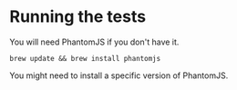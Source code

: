 # Running the tests

You will need PhantomJS if you don't have it.

    brew update && brew install phantomjs

You might need to install a specific version of PhantomJS.
